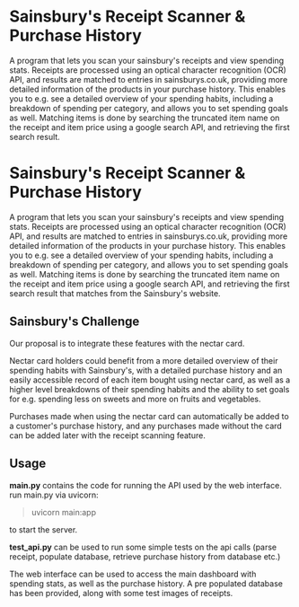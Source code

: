 # Sainsbury's Receipt Scanner & Purchase History

A program that lets you scan your sainsbury's receipts and view spending stats. Receipts are processed using an optical character recognition (OCR) API, and results are matched to entries in sainsburys.co.uk, providing more detailed information of the products in your purchase history. This enables you to e.g. see a detailed overview of your spending habits, including a breakdown of spending per category, and allows you to set spending goals as well. Matching items is done by searching the truncated item name on the receipt and item price using a google search API, and retrieving the first search result. 
# Sainsbury's Receipt Scanner & Purchase History

A program that lets you scan your sainsbury's receipts and view spending stats. Receipts are processed using an optical character recognition (OCR) API, and results are matched to entries in sainsburys.co.uk, providing more detailed information of the products in your purchase history. This enables you to e.g. see a detailed overview of your spending habits, including a breakdown of spending per category, and allows you to set spending goals as well. Matching items is done by searching the truncated item name on the receipt and item price using a google search API, and retrieving the first search result that matches from the Sainsbury's website.

## Sainsbury's Challenge

Our proposal is to integrate these features with the nectar card.

Nectar card holders could benefit from a more detailed overview of their spending habits with Sainsbury's, with a detailed purchase history and an easily accessible record of each item bought using nectar card, as well as a higher level breakdowns of their spending habits and the ability to set goals for e.g. spending less on sweets and more on fruits and vegetables.

Purchases made when using the nectar card can automatically be added to a customer's purchase history, and any purchases made without the card can be added later with the receipt scanning feature.


## Usage

**main.py** contains the code for running the API used by the web interface. run main.py via uvicorn:

> uvicorn main:app

to start the server. 

**test_api.py** can be used to run some simple tests on the api calls (parse receipt, populate database, retrieve purchase history from database etc.)


The web interface can be used to access the main dashboard with spending stats, as well as the purchase history. A pre populated database has been provided, along with some test images of receipts.